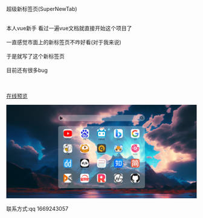超级新标签页(SuperNewTab)


<br>
本人vue新手 看过一遍vue文档就直接开始这个项目了
<br><br>
一直感觉市面上的新标签页不咋好看(对于我来说)    
<br><br>
于是就写了这个新标签页  
<br><br>
目前还有很多bug
<br><br>

<br>


 [在线预览](https://super-new-tab.vercel.app/)  

![image](https://github.com/psmg123/SuperNewTab/blob/main/public/1.jpeg)


联系方式:qq 1669243057
